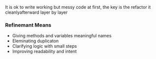 It is ok to write working but messy code at first, the key is the refactor it cleanlyafterward layer by layer

### Refinemant Means
- Giving methods and variables meaningful names
- Eleminating duplicaton
- Clarifying logic with small steps
- Improving readability and intent
